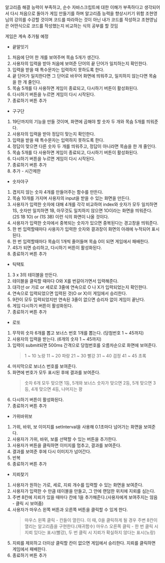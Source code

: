 알고리즘 해결 능력이 부족하고, 순수 자바스크립트에 대한 이해가 부족하다고 생각되어서
다시 처음으로 돌아가 게임 만들기를 하며 알고리즘 능력을 향상시키기 위함
조현영님의 강의를 수강할 것이며 코드를 따라하는 것이 아닌 내가 코드를 작성하고
조현영님은 어떤식으로 코드를 작성했는지 비교하는 식의 공부를 할 것임

게임은 계속 추가될 예정

- 끝말잇기

1. 처음에 단어 한 개를 보여주며 목숨 5개가 생긴다.
2. 사용자의 입력을 받아 처음에 보여준 단어의 끝 단어가 일치하는지 확인한다.
3. 입력을 받을 때 특수문자는 입력하지 못하도록 한다.
4. 끝 단어가 일치한다면 그 단어로 바꾸어 화면에 띄워주고, 일치하지 않는다면 목숨을 한 개 줄인다.
5. 목숨 5개를 다 사용하면 게임이 종료되고, 다시하기 버튼이 활성화된다.
6. 다시하기 버튼을 누르면 게임이 다시 시작된다.
7. 종료하기 버튼 추가

- 구구단

1. 19단까지의 기능을 만들 것이며, 화면에 곱해야 할 숫자 두 개와 목숨 5개를 띄워준다.
2. 사용자의 입력을 받아 정답이 맞는지 확인한다.
3. 입력을 받을 때 특수문자는 입력하지 못하도록 한다.
4. 정답이 맞으면 다른 숫자 두 개를 띄워주고, 정답이 아니라면 목숨을 한 개 줄인다.
5. 목숨 5개를 다 사용하면 게임이 종료되고, 다시하기 버튼이 활성화된다.
6. 다시하기 버튼을 누르면 게임이 다시 시작된다.
7. 종료하기 버튼 추가
8. 추가 - 시간제한

- 숫자야구

1. 겹치지 않는 숫자 4개를 만들어주는 함수를 만든다.
2. 목숨 10개를 가지며 사용자의 input을 받을 수 있는 화면을 만든다.
3. 사용자가 입력한 숫자에 대해 4개를 각각 비교하여 index와 숫자가 모두 일치하면 1S, 숫자만 일치하면 1B, 아무것도 일치하지 않으면
   1O이라는 화면을 띄워준다. (2S 1B 1O) or (1S 3B) 이런 식의 화면이 나올 것이다.
4. 사용자가 입력한 숫자에서 중복되는 숫자가 있으면 중복된다는 경고창을 띄워준다.
5. 한 번 입력할때마다 사용자가 입력한 숫자와 결과창이 화면의 아래에 누적되어 표시된다.
6. 한 번 입력할때마다 목숨이 1개씩 줄어들며 목숨 0이 되면 게임에서 패배한다.
7. 4S가 되면 승리하고, 다시하기 버튼이 활성화된다.
8. 종료하기 버튼 추가

- 틱택토

1. 3 x 3의 테이블을 만든다.
2. 테이블을 클릭할 때마다 O와 X를 번갈아가면서 입력해준다.
3. 대각선 or 가로 or 세로로 3줄에 연속으로 O 나 X가 입력되었는지 확인한다.
4. 연속으로 입력되었으면 입력된 것(O or X)이 게임에서 승리한다.
5. 9칸이 모두 입력되었지만 연속된 3줄이 없으면 승리자 없이 게임이 끝난다.
6. 게임 다시하기 버튼이 활성화된다.
7. 종료하기 버튼 추가

- 로또

1. 무작위 숫자 6개를 뽑고 보너스 번호 1개를 뽑는다. (당첨번호 1 ~ 45까지)
2. 사용자의 입력을 받는다. (6개의 숫자 1 ~ 45까지)
3. 입력이 submit되면 500ms 간격으로 당첨번호를 오름차순으로 화면에 보여준다.
   > 1 ~ 10 노랑
   > 11 ~ 20 파랑
   > 21 ~ 30 빨강
   > 31 ~ 40 검정
   > 41 ~ 45 초록
4. 마지막으로 보너스 번호를 보여준다.
5. 화면에 번호가 모두 표시된 후에 결과를 보여준다.
   > 숫자 6개 모두 맞으면 1등, 5개와 보너스 숫자가 맞으면 2등, 5개 맞으면 3등, 4개 맞으면 4등, 나머지는 꽝
6. 다시하기 버튼이 활성화된다.
7. 종료하기 버튼 추가

- 가위바위보

1. 가위, 바위, 보 이미지를 setInterval을 사용해 0.1초마다 넘어가는 화면을 보여준다.
2. 사용자가 가위, 바위, 보를 선택할 수 있는 버튼을 추가한다.
3. 사용자가 버튼을 클릭하면 이미지를 멈추고, 결과를 보여준다.
4. 결과를 보여준 후에 다시 이미지가 넘어간다.
5. 반복
6. 종료하기 버튼 추가

- 지뢰찾기

1. 사용자가 원하는 가로, 세로, 지뢰 개수를 입력할 수 있는 화면을 보여준다.
2. 사용자가 입력한 수 만큼 테이블을 만들고, 그 안에 랜덤한 위치에 지뢰를 심는다.
3. 주변 8칸에 지뢰가 있을 때마다 칸에 1을 추가해준다.(사용자에게 보여주지는 않음 - 클릭 시 보여줌)
4. 사용자가 마우스 왼쪽 버튼과 오른쪽 버튼을 클릭할 수 있게 한다.
   > 마우스 왼쪽 클릭 - 칸들이 열린다. 이 때, 0을 클릭하게 될 경우 주변 8칸이 열리는 알고리즘을 구현한다.(재귀함수)
   > 마우스 오른쪽 클릭 - 한 번 클릭 시 지뢰 있다는 표시(빨강), 두 번 클릭 시 지뢰가 확실하지 않다는 표시(노랑)
5. 지뢰를 제외하고 더이상 클릭할 칸이 없으면 게임에서 승리한다. 지뢰를 클릭하면 게임에서 패배한다.
6. 종료하기 버튼 추가
